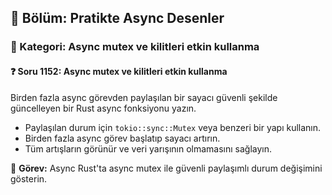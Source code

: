 ## 📘 Bölüm: Pratikte Async Desenler
### 🔹 Kategori: Async mutex ve kilitleri etkin kullanma
#### ❓ Soru 1152: Async mutex ve kilitleri etkin kullanma

Birden fazla async görevden paylaşılan bir sayacı güvenli şekilde güncelleyen bir Rust async fonksiyonu yazın.

- Paylaşılan durum için `tokio::sync::Mutex` veya benzeri bir yapı kullanın.
- Birden fazla async görev başlatıp sayacı artırın.
- Tüm artışların görünür ve veri yarışının olmamasını sağlayın.

🔧 **Görev:** Async Rust'ta async mutex ile güvenli paylaşımlı durum değişimini gösterin.
